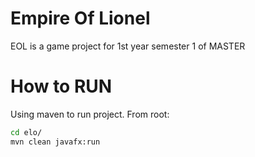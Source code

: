 # Empire Of Lionel
EOL is a game project for 1st year semester 1 of MASTER


# How to RUN

Using maven to run project.
From root:

```sh
cd elo/
mvn clean javafx:run
```